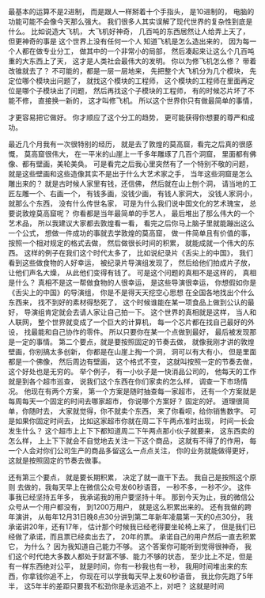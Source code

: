 最基本的运算不是2进制，
而是跟人一样掰着十个手指头，
是10进制的，
电脑的功能可能不会像今天那么强大。
我们很多人其实误解了现代世界的复杂性到底是什么。
比如说造大飞机，
大飞机好神奇，
几百吨的东西居然让人给弄上天了，
但更神奇的事是
这个世界上没有任何一个人
知道飞机是怎么造出来的，
因为每一个人都在做专业分工，
做其中的一个非常小的局部，
然后凑起来让这么个几百吨重的大东西上了天，
这才是人类社会最伟大的发明。
你以为修飞机怎么修？
带着改锥就去了？
不可能的，都是一层一层地来，
先把整个大飞机分为几个模块，
先定位哪个模块出问题了，
就找这个模块的工程师，
这个模块的工程师在里面再定位是哪个子模块出了问题，
然后再找这个子模块的工程师，
有的时候芯片坏了不能不修，
直接换一新的，
这才叫修飞机。
所以这个世界你只有做最简单的事情，

才更容易把它做好。
你才顺应了这个分工的趋势，
更可能获得你想要的尊严和成功。

最近几个月我有一次很特别的经历，
就是去了敦煌的莫高窟，看完之后真的很感慨，
莫高窟很伟大，
在一平米的山崖上一千多年雕琢了几百个洞窟，
里面都有佛像、都有壁画，美轮美奂。
可是看完之后我心里突然有了一个特别不敬的问题，
就是这些壁画和这些造像其实不是出于什么大艺术家之手，
当年这些洞窟是怎么雕出来的？
就是古时候人家里有钱，还信佛，
然后就在山上刨个洞，
请当地的工匠左雕一个、右画一个，
有钱多画，没钱少画，
有钱人家洞大，
没钱人家洞小，就那么个东西，
没有什么传世名家，
可是为什么我们说中国文化的艺术瑰宝，
总要说敦煌莫高窟呢？
你看都是当年最简单的手艺人，
最后堆出了那么伟大的一个艺术品，
所以我建议大家都去敦煌看一看，
看完之后你马上脑子里就能蹦出这么一个公式，
想做一件成功的事就去学敦煌的莫高窟，
做一件简单且有价值的事，
按照一个相对规定的格式去做，
然后做很长时间的积累，
就能成就一个伟大的东西。
这样的例子在我们这个时代太多了，
比如说纪录片《舌尖上的中国》，
我们看到这些做食物的人好幸运，
被纪录片导演组发现了，
然后给他们拍成片子放，
让他们声名大燥，
从此他们变得有钱了。
可是这个问题的真相不是这样的，
真相是什么？
真相不是这一帮做食物的人很幸运，
是这些导演很幸运，
你想假如你是《舌尖上的中国》的导演组，
你是不是得天天挖空心思想
在全国各地找出个什么东西来，
找不到好的素材得愁死了，
这个时候谁能在某一项食品上做到公认的最好，
导演组肯定就会去请人家让自己拍一下。
这个世界的真相就是这样，
当人和人联网，
整个世界就变成了一个巨大的计算机，
每一个芯片都在找自己最好的外设，
找最能和自己协作的零件。
所以只要你在某一个点做到最好，
最后被发现那是一定的事情。
第二个要点，就是要按照固定的节奏去做，
就像我刚才讲的敦煌壁画，你别搞太多创新，
你都是在山崖上掏一个洞，
洞可以有大有小，
但是里面都是一个佛像，
然后周边有壁画，
这个格式不变，
这就叫按照一定的节奏去做，
这个好处也是无穷的。
举个例子，
有一小伙子是一快消品公司的，
他每天的工作就是到各个超市巡查，
说我们这个东西在你们家卖的怎么样，
调查一下市场情况。
他现在有两个方案，
第一个方案是随时抽查每一家超市，
还有一个方案就是每周每天一个固定的时间去哪家超市，
你说哪个方案好？
固定的好。
道理很简单，你随时去，
大家就觉得，你不就卖个东西，
来了你看呗，给你销售数字。
可是如果你固定时间去，
比如这家超市你就在周二下午两点准时出现，
时间一长会发生什么？
这个超市上上下下都知道周二下午两点那小伙子就要来，
这东西卖的怎么样，
上上下下就会不自觉地去关注一下这个商品，
这就有不得了的作用，
每一个人会对你们公司生产的商品多留这么一点点关注，
你的业务就能做得更好，
这就是按照固定的节奏去做事。
 
还有第三个要点，
就是要长期积累，
决定了就一直干下去。
我自己是按照这个原则
去做的，我每天早上在微信公众号发60秒语音，
一秒不多，一秒不少。
这件事我已经坚持五年多，
我承诺我的用户要坚持十年。
那到今天为止，我的微信公众号从一个用户都没有，
到1200万用户，
就是这么积累出来的。
还有我做的跨年演讲，
从每年12月31日晚8点30分讲到第二年新年凌晨第一天的0点30分，
我承诺讲20年，还有17年，
估计那个时候我已经老得要坐轮椅上来了，
但是我们已经做了承诺，而且票已经卖出去了，
20年的票。
承诺自己的用户然后一直去积累它，
为什么？
因为我知道自己能力不够。
这个答案你可能听到觉得很神奇，
我们这个时代绝大多数人都处于财富不够、能力不够的状态，
至少比上不足，但是有一样东西绝对公平，
就是时间，你有一秒我也有一秒，
我用时间堆出来的东西，你拿钱你追不上，
你现在可以学我每天早上发60秒语音，
我比你先跑了5年半，
这5年半的差距只要我不松劲你是永远追不上，对吧？
这就是时间